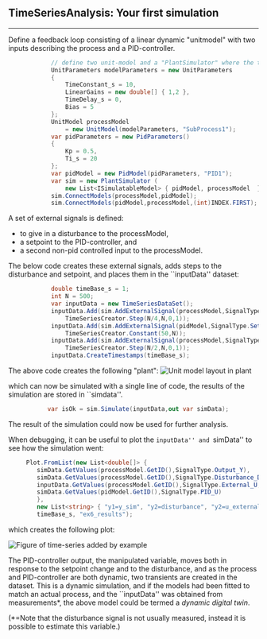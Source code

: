 ## TimeSeriesAnalysis: Your first simulation

---

Define a feedback loop consisting of a linear dynamic "unitmodel" with two inputs describing the process and a PID-controller.  

```csharp
            // define two unit-model and a "PlantSimulator" where the two are connected
            UnitParameters modelParameters = new UnitParameters
            {
                TimeConstant_s = 10,
                LinearGains = new double[] { 1,2 },
                TimeDelay_s = 0,
                Bias = 5
            };
            UnitModel processModel 
                = new UnitModel(modelParameters, "SubProcess1");
            var pidParameters = new PidParameters()
            {
                Kp = 0.5,
                Ti_s = 20
            };
            var pidModel = new PidModel(pidParameters, "PID1");
            var sim = new PlantSimulator (
                new List<ISimulatableModel> { pidModel, processModel  });
            sim.ConnectModels(processModel,pidModel);
            sim.ConnectModels(pidModel,processModel,(int)INDEX.FIRST);
```

A set of external signals is defined:
- to give in a disturbance to the processModel, 
- a setpoint to the PID-controller, and
- a second non-pid controlled input to the processModel.

The below code creates these external signals, adds steps to the disturbance and setpoint, and places them 
in the ``inputData'' dataset:

```csharp
            double timeBase_s = 1;
            int N = 500;
            var inputData = new TimeSeriesDataSet();
            inputData.Add(sim.AddExternalSignal(processModel,SignalType.Disturbance_D),
                TimeSeriesCreator.Step(N/4,N,0,1));
            inputData.Add(sim.AddExternalSignal(pidModel,SignalType.Setpoint_Yset),
                TimeSeriesCreator.Constant(50,N));
            inputData.Add(sim.AddExternalSignal(processModel,SignalType.External_U, (int)INDEX.SECOND),
                TimeSeriesCreator.Step(N/2,N,0,1));
            inputData.CreateTimestamps(timeBase_s);
```

The above code creates the following "plant":
![Unit model layout in plant](https://steinelg.github.io/steinelg/figs/gettingStarted_fig2.png)

which can now be simulated with a single line of code, the results of the simulation are stored in ``simdata''.

```csharp
           var isOk = sim.Simulate(inputData,out var simData);
```

The result of the simulation could now be used for further analysis. 

When debugging, it can be useful to plot the ``inputData'' and ``simData'' to see how the simulation went:

```csharp
     Plot.FromList(new List<double[]> {
     	simData.GetValues(processModel.GetID(),SignalType.Output_Y),
        simData.GetValues(processModel.GetID(),SignalType.Disturbance_D),
        inputData.GetValues(processModel.GetID(),SignalType.External_U,(int)INDEX.SECOND),
        simData.GetValues(pidModel.GetID(),SignalType.PID_U)
        },
        new List<string> { "y1=y_sim", "y2=disturbance", "y2=u_external","y3=u_pid"  },
        timeBase_s, "ex6_results");
```

which creates the following plot:

![Figure of time-series added by example](https://steinelg.github.io/steinelg/figs/gettingStarted_fig1.png)

The PID-controller output, the manipulated variable, moves both in response to the setpoint change
and to the disturbance, and as the process and PID-controller are both dynamic, two transients are created in the dataset. 
This is a dynamic simulation, and if the models had been fitted to match an actual process, and the ``inputData'' was obtained 
from measurements*, the above model could be termed a *dynamic digital twin*.

(*=Note that the disturbance signal is not usually measured, instead it is possible to estimate this variable.)


